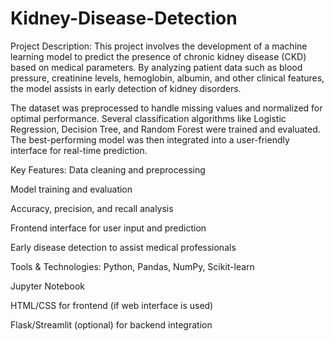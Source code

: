 # Kidney-Disease-Detection
Project Description:
This project involves the development of a machine learning model to predict the presence of chronic kidney disease (CKD) based on medical parameters. By analyzing patient data such as blood pressure, creatinine levels, hemoglobin, albumin, and other clinical features, the model assists in early detection of kidney disorders.

The dataset was preprocessed to handle missing values and normalized for optimal performance. Several classification algorithms like Logistic Regression, Decision Tree, and Random Forest were trained and evaluated. The best-performing model was then integrated into a user-friendly interface for real-time prediction.

Key Features:
Data cleaning and preprocessing

Model training and evaluation

Accuracy, precision, and recall analysis

Frontend interface for user input and prediction

Early disease detection to assist medical professionals

Tools & Technologies:
Python, Pandas, NumPy, Scikit-learn

Jupyter Notebook

HTML/CSS for frontend (if web interface is used)

Flask/Streamlit (optional) for backend integration
